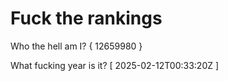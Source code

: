 # Fuck the rankings

Who the hell am I?
{ 12659980 }

What fucking year is it?
[ 2025-02-12T00:33:20Z ]
